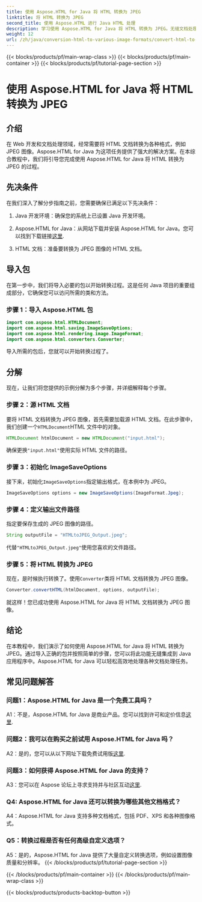 ```yaml
---
title: 使用 Aspose.HTML for Java 将 HTML 转换为 JPEG
linktitle: 将 HTML 转换为 JPEG
second_title: 使用 Aspose.HTML 进行 Java HTML 处理
description: 学习使用 Aspose.HTML for Java 将 HTML 转换为 JPEG。无缝文档处理的分步指南。
weight: 12
url: /zh/java/conversion-html-to-various-image-formats/convert-html-to-jpeg/
---
```


{{< blocks/products/pf/main-wrap-class >}}
{{< blocks/products/pf/main-container >}}
{{< blocks/products/pf/tutorial-page-section >}}

# 使用 Aspose.HTML for Java 将 HTML 转换为 JPEG

## 介绍

在 Web 开发和文档处理领域，经常需要将 HTML 文档转换为各种格式，例如 JPEG 图像。Aspose.HTML for Java 为这项任务提供了强大的解决方案。在本综合教程中，我们将引导您完成使用 Aspose.HTML for Java 将 HTML 转换为 JPEG 的过程。 

## 先决条件

在我们深入了解分步指南之前，您需要确保已满足以下先决条件：

1. Java 开发环境：确保您的系统上已设置 Java 开发环境。

2.  Aspose.HTML for Java：从网站下载并安装 Aspose.HTML for Java。您可以找到下载链接[这里](https://releases.aspose.com/html/java/).

3. HTML 文档：准备要转换为 JPEG 图像的 HTML 文档。

## 导入包

在第一步中，我们将导入必要的包以开始转换过程。这是任何 Java 项目的重要组成部分，它确保您可以访问所需的类和方法。

### 步骤 1：导入 Aspose.HTML 包

```java
import com.aspose.html.HTMLDocument;
import com.aspose.html.saving.ImageSaveOptions;
import com.aspose.html.rendering.image.ImageFormat;
import com.aspose.html.converters.Converter;
```

导入所需的包后，您就可以开始转换过程了。

## 分解

现在，让我们将您提供的示例分解为多个步骤，并详细解释每个步骤。

### 步骤 2：源 HTML 文档

要将 HTML 文档转换为 JPEG 图像，首先需要加载源 HTML 文档。在此步骤中，我们创建一个`HTMLDocument`HTML 文件中的对象。

```java
HTMLDocument htmlDocument = new HTMLDocument("input.html");
```

确保更换`"input.html"`使用实际 HTML 文件的路径。

### 步骤 3：初始化 ImageSaveOptions

接下来，初始化`ImageSaveOptions`指定输出格式，在本例中为 JPEG。

```java
ImageSaveOptions options = new ImageSaveOptions(ImageFormat.Jpeg);
```

### 步骤 4：定义输出文件路径

指定要保存生成的 JPEG 图像的路径。

```java
String outputFile = "HTMLtoJPEG_Output.jpeg";
```

代替`"HTMLtoJPEG_Output.jpeg"`使用您喜欢的文件路径。

### 步骤 5：将 HTML 转换为 JPEG

现在，是时候执行转换了。使用`Converter`类将 HTML 文档转换为 JPEG 图像。

```java
Converter.convertHTML(htmlDocument, options, outputFile);
```

就这样！您已成功使用 Aspose.HTML for Java 将 HTML 文档转换为 JPEG 图像。

## 结论

在本教程中，我们演示了如何使用 Aspose.HTML for Java 将 HTML 转换为 JPEG。通过导入正确的包并按照简单的步骤，您可以将此功能无缝集成到 Java 应用程序中。Aspose.HTML for Java 可以轻松高效地处理各种文档处理任务。

## 常见问题解答

### 问题1：Aspose.HTML for Java 是一个免费工具吗？

 A1：不是，Aspose.HTML for Java 是商业产品。您可以找到许可和定价信息[这里](https://purchase.aspose.com/buy).

### 问题2：我可以在购买之前试用 Aspose.HTML for Java 吗？

 A2：是的，您可以从以下网址下载免费试用版[这里](https://releases.aspose.com/html/java).

### 问题3：如何获得 Aspose.HTML for Java 的支持？

A3：您可以在 Aspose 论坛上寻求支持并与社区互动[这里](https://forum.aspose.com/).

### Q4: Aspose.HTML for Java 还可以转换为哪些其他文档格式？

A4：Aspose.HTML for Java 支持多种文档格式，包括 PDF、XPS 和各种图像格式。

### Q5：转换过程是否有任何高级自定义选项？

A5：是的，Aspose.HTML for Java 提供了大量自定义转换选项，例如设置图像质量和分辨率。
{{< /blocks/products/pf/tutorial-page-section >}}

{{< /blocks/products/pf/main-container >}}
{{< /blocks/products/pf/main-wrap-class >}}

{{< blocks/products/products-backtop-button >}}
